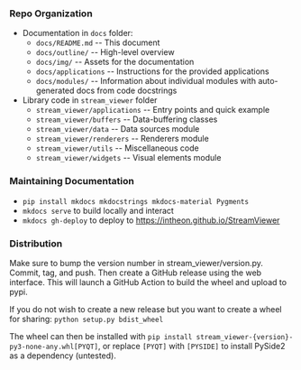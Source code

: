 ### Repo Organization

* Documentation in `docs` folder:
    * `docs/README.md` -- This document
    * `docs/outline/` -- High-level overview
    * `docs/img/` -- Assets for the documentation
    * `docs/applications` -- Instructions for the provided applications
    * `docs/modules/` -- Information about individual modules with auto-generated docs from code docstrings
* Library code in `stream_viewer` folder
    * `stream_viewer/applications` -- Entry points and quick example 
    * `stream_viewer/buffers` -- Data-buffering classes 
    * `stream_viewer/data` -- Data sources module 
    * `stream_viewer/renderers` -- Renderers module
    * `stream_viewer/utils` -- Miscellaneous code
    * `stream_viewer/widgets` -- Visual elements module

### Maintaining Documentation

* `pip install mkdocs mkdocstrings mkdocs-material Pygments`
* `mkdocs serve` to build locally and interact
* `mkdocs gh-deploy` to deploy to https://intheon.github.io/StreamViewer

### Distribution

Make sure to bump the version number in stream_viewer/version.py.
Commit, tag, and push. Then create a GitHub release using the web interface. This will launch a GitHub Action to build the wheel and upload to pypi.

If you do not wish to create a new release but you want to create a wheel for sharing:
`python setup.py bdist_wheel`

The wheel can then be installed with
`pip install stream_viewer-{version}-py3-none-any.whl[PYQT]`, or replace `[PYQT]` with `[PYSIDE]` to install PySide2 as a dependency (untested). 
